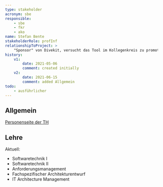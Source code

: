 ```yaml
---
type: stakeholder
acronym: sbe
responsible: 
    - sbe
    - fkr
    - ako
name: Stefan Bente
stakeholderRole: profInf
relationshipToProject: >
    "Sponsor" von Divekit, versucht das Tool im Kollegenkreis zu promoten.
history:
    v1:
        date: 2021-05-06
        comment: created initially
    v2:
        date: 2021-06-15
        comment: added Allgemein
todo: 
    - ausführlicher      
---
```


## Allgemein

[Personenseite der TH](https://www.th-koeln.de/personen/stefan.bente/)

## Lehre 

Aktuell:
* Softwaretechnik I
* Softwaretechnik II
* Anforderungsmanagement
* Fachspezifischer Architekturentwurf
* IT Architecture Management



